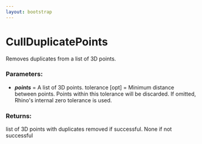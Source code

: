 ```yaml
---
layout: bootstrap
---
```


# CullDuplicatePoints

Removes duplicates from a list of 3D points.
          

### Parameters:

- ***points*** = A list of 3D points.
tolerance [opt] = Minimum distance between points. Points within this
  tolerance will be discarded. If omitted, Rhino's internal zero tolerance
  is used.
        

### Returns:


list of 3D points with duplicates removed if successful.
None if not successful
        


